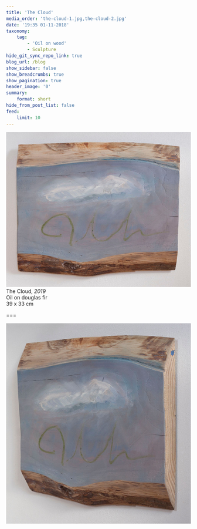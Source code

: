 ```yaml
---
title: 'The Cloud'
media_order: 'the-cloud-1.jpg,the-cloud-2.jpg'
date: '19:35 01-11-2018'
taxonomy:
    tag:
        - 'Oil on wood'
        - Sculpture
hide_git_sync_repo_link: true
blog_url: /blog
show_sidebar: false
show_breadcrumbs: true
show_pagination: true
header_image: '0'
summary:
    format: short
hide_from_post_list: false
feed:
    limit: 10
---
```


![](the-cloud-2.jpg)
The Cloud, _2019_  
Oil on douglas fir  
39 x 33 cm  

===

![](the-cloud-1.jpg)